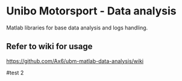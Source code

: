 # Unibo Motorsport - Data analysis
Matlab libraries for base data analysis and logs handling.

## Refer to wiki for usage
https://github.com/Ax6/ubm-matlab-data-analysis/wiki

#test 2